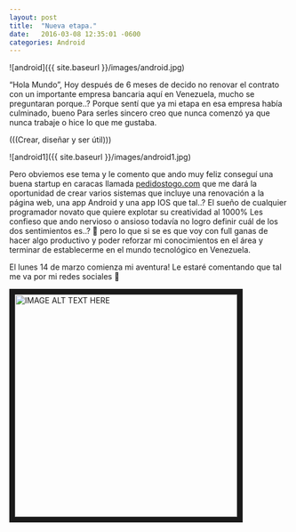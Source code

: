 ```yaml
---
layout: post  
title:  "Nueva etapa."  
date:   2016-03-08 12:35:01 -0600  
categories: Android
---
```


![android]({{ site.baseurl }}/images/android.jpg)

“Hola Mundo”, Hoy después de 6 meses de decido no renovar el contrato con un importante empresa bancaria aquí en Venezuela, mucho se preguntaran porque..?
Porque sentí que ya mi etapa en esa empresa había culminado, bueno Para serles sincero creo que nunca comenzó ya que nunca trabaje o hice lo que me gustaba.

(((Crear, diseñar y  ser útil)))


![android1]({{ site.baseurl }}/images/android1.jpg)


Pero obviemos ese tema y le comento que ando muy feliz conseguí una buena startup en caracas llamada [pedidostogo.com](http://pedidostogo.com/default.aspx) que me dará la oportunidad de crear varios sistemas que incluye  una renovación a la página web, una app Android y una app IOS que tal..? El sueño de cualquier programador novato que quiere explotar su creatividad al 1000%
Les confieso que ando nervioso o ansioso todavía no logro definir cuál de los dos sentimientos es..?   pero lo que si se es que voy con full ganas de hacer algo productivo y poder reforzar mi conocimientos en el área y terminar de establecerme en el mundo tecnológico en Venezuela.

El lunes 14 de marzo comienza mi aventura! Le estaré comentando que tal me va por mi redes sociales  

<a href="http://www.youtube.com/watch?feature=player_embedded&v=y6Sxv-sUYtM
" target="_blank"><img src="http://img.youtube.com/vi/y6Sxv-sUYtM/0.jpg" 
alt="IMAGE ALT TEXT HERE" width="400" height="400" border="10" /></a>
